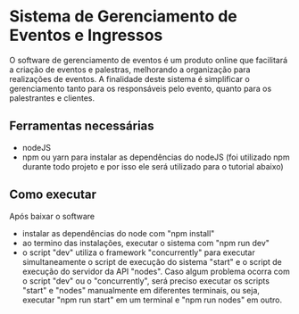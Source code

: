 # Sistema de Gerenciamento de Eventos e Ingressos
O software de gerenciamento de eventos é um produto online que facilitará a criação de eventos e palestras, melhorando a organização para realizações de eventos. A finalidade deste sistema é simplificar o gerenciamento tanto para os responsáveis pelo evento, quanto para os palestrantes e clientes.

## Ferramentas necessárias
- nodeJS
- npm ou yarn para instalar as dependências do nodeJS (foi utilizado npm durante todo projeto e por isso ele será utilizado para o tutorial abaixo)

## Como executar
Após baixar o software
- instalar as dependências do node com "npm install"
- ao termino das instalações, executar o sistema com "npm run dev"
- o script "dev" utiliza o framework "concurrently" para executar simultaneamente o script de execução do sistema "start" e o script de execução do servidor da API "nodes". Caso algum problema ocorra com o script "dev" ou o "concurrently", será preciso executar os scripts "start" e "nodes" manualmente em diferentes terminais, ou seja, executar "npm run start" em um terminal e "npm run nodes" em outro.
